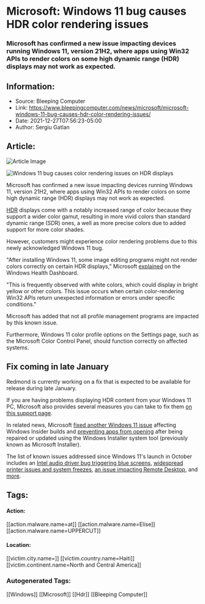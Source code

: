 # Microsoft: Windows 11 bug causes HDR color rendering issues
### Microsoft has confirmed a new issue impacting devices running Windows 11, version 21H2, where apps using Win32 APIs to render colors on some high dynamic range (HDR) displays may not work as expected.

## Information:
+ Source: Bleeping Computer
+ Link: https://www.bleepingcomputer.com/news/microsoft/microsoft-windows-11-bug-causes-hdr-color-rendering-issues/
+ Date: 2021-12-27T07:56:23-05:00
+ Author: Sergiu Gatlan


## Article:
![Article Image](https://www.bleepstatic.com/content/hl-images/2021/12/27/windows-11-colors_broken.jpg)

![Windows 11 bug causes color rendering issues on HDR displays](https://www.bleepstatic.com/content/hl-images/2021/12/27/windows-11-colors_broken.jpg)


Microsoft has confirmed a new issue impacting devices running Windows 11, version 21H2, where apps using Win32 APIs to render colors on some high dynamic range (HDR) displays may not work as expected.


[HDR](https://support.microsoft.com/en-us/windows/what-is-hdr-in-windows-11-f5fbf5cb-149d-4a0d-8be1-9ed78c68d3b4) displays come with a notably increased range of color because they support a wider color gamut, resulting in more vivid colors than standard dynamic range (SDR) ones, a well as more precise colors due to added support for more color shades.


However, customers might experience color rendering problems due to this newly acknowledged Windows 11 bug.


"After installing Windows 11, some image editing programs might not render colors correctly on certain HDR displays," Microsoft [explained](https://docs.microsoft.com/en-us/windows/release-health/status-windows-11-21h2#2768msgdesc) on the Windows Health Dashboard.


"This is frequently observed with white colors, which could display in bright yellow or other colors. This issue occurs when certain color-rendering Win32 APIs return unexpected information or errors under specific conditions."


Microsoft has added that not all profile management programs are impacted by this known issue.


Furthermore, Windows 11 color profile options on the Settings page, such as the Microsoft Color Control Panel, should function correctly on affected systems.


Fix coming in late January
--------------------------


Redmond is currently working on a fix that is expected to be available for release during late January.


If you are having problems displaying HDR content from your Windows 11 PC, Microsoft also provides several measures you can take to fix them [on this support page](http://support.microsoft.com/en-us/windows/hdr-settings-in-windows-2d767185-38ec-7fdc-6f97-bbc6c5ef24e6#WindowsVersion=Windows_11).


In related news, Microsoft [fixed another Windows 11 issue](https://www.bleepingcomputer.com/news/microsoft/new-windows-11-build-fixes-microsoft-installer-issue-breaking-apps/) affecting Windows Insider builds and [preventing apps from opening](https://www.bleepingcomputer.com/news/microsoft/microsoft-windows-installer-breaks-apps-after-updates-repairs/) after being repaired or updated using the Windows Installer system tool (previously known as Microsoft Installer).


The list of known issues addressed since Windows 11's launch in October includes an [Intel audio driver bug triggering blue screens](https://www.bleepingcomputer.com/news/microsoft/windows-11-issue-with-intel-audio-drivers-triggers-blue-screens/), [widespread printer issues and system freezes](https://www.bleepingcomputer.com/news/microsoft/new-windows-11-build-fixes-widespread-printer-issues-system-freezes/), [an issue impacting Remote Desktop](https://www.bleepingcomputer.com/news/microsoft/microsoft-fixes-windows-10-auth-issue-impacting-remote-desktop/), and [more](https://www.bleepingcomputer.com/tag/known-issue/).





## Tags:

#### Action:
[[action.malware.name=at]] [[action.malware.name=Elise]] [[action.malware.name=UPPERCUT]]

#### Location:
[[victim.city.name=]] [[victim.country.name=Haiti]] [[victim.continent.name=North and Central America]]

### Autogenerated Tags:
[[Windows]] [[Microsoft]] [[Hdr]] [[Bleeping Computer]]

